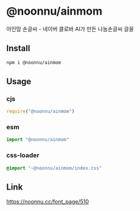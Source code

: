 # @noonnu/ainmom
아인맘 손글씨 - 네이버 클로바 AI가 만든 나눔손글씨 글꼴

## Install
```sh
npm i @noonnu/ainmom
```
## Usage
### cjs
```js
require("@noonnu/ainmom")
```
### esm
```js
import "@noonnu/ainmom"
```
### css-loader
```css
@import "~@noonnu/ainmom/index.css"
```

## Link
https://noonnu.cc/font_page/510